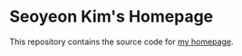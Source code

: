 # Seoyeon Kim's Homepage

This repository contains the source code for [my homepage](https://seoyeonkim.github.io).
